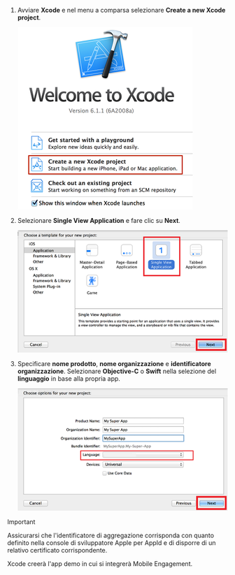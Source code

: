 1. Avviare **Xcode** e nel menu a comparsa selezionare **Create a new Xcode project**.
   
    ![](./media/mobile-engagement-create-new-ios-app/xcode-new-project.png)
2. Selezionare **Single View Application** e fare clic su **Next**.
   
    ![](./media/mobile-engagement-create-new-ios-app/xcode-simple-view.png)
3. Specificare **nome prodotto**, **nome organizzazione** e **identificatore organizzazione**. Selezionare **Objective-C** o **Swift** nella selezione del **linguaggio** in base alla propria app.
   
    ![](./media/mobile-engagement-create-new-ios-app/xcode-project-props.png)

> [!IMPORTANT]
> Assicurarsi che l'identificatore di aggregazione corrisponda con quanto definito nella console di sviluppatore Apple per AppId e di disporre di un relativo certificato corrispondente. 
> 
> 

Xcode creerà l'app demo in cui si integrerà Mobile Engagement.



<!--HONumber=Nov16_HO2-->


